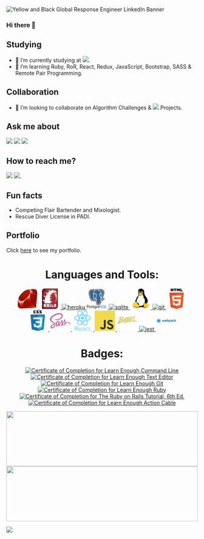 ![Yellow and Black Global Response Engineer LinkedIn Banner](https://user-images.githubusercontent.com/74253475/110103331-80959400-7dae-11eb-9564-f8fe7bc63033.gif)


### Hi there 👋

## Studying
- 🔭 I’m currently studying at ![](https://img.shields.io/badge/Microverse-blueviolet).
- 🌱 I’m learning Ruby, RoR, React, Redux, JavaScript, Bootstrap, SASS & Remote Pair Programming.
## Collaboration
- 👯 I’m looking to collaborate on Algorithm Challenges & ![](https://img.shields.io/badge/Ruby_on_Rails-CC0000?style=for-the-badge&logo=ruby-on-rails&logoColor=white) Projects.
## Ask me about
![](https://img.shields.io/badge/Ruby-CC342D?style=for-the-badge&logo=ruby&logoColor=white) ![](https://img.shields.io/badge/Ruby_on_Rails-CC0000?style=for-the-badge&logo=ruby-on-rails&logoColor=white) ![](https://img.shields.io/badge/JavaScript-323330?style=for-the-badge&logo=javascript&logoColor=F7DF1E) 
## How to reach me?
  [![](https://img.shields.io/badge/Gmail-D14836?style=for-the-badge&logo=gmail&logoColor=white)](https://mail.google.com/mail/?view=cm&source=mailto&to=jordygarcia0119@gmail.com)  [![](https://img.shields.io/badge/LinkedIn-0077B5?style=for-the-badge&logo=linkedin&logoColor=white)](https://www.linkedin.com/in/jordy-garcia-675849206/).
## Fun facts
- Competing Flair Bartender and Mixologist.
- Rescue Diver License in PADI.

## Portfolio
Click [here](https://garciajordy.github.io/Portfolio-v2/) to see my portfolio.
 <h1 align="center">Languages and Tools:</h1>
<p align="center">
    <a href="https://www.ruby-lang.org/en/" target="_blank"> 
    <img src="https://raw.githubusercontent.com/devicons/devicon/master/icons/ruby/ruby-original.svg" alt="ruby" width="55" height="55"/> 
  </a>
  <a href="https://rubyonrails.org" target="_blank"> 
    <img src="https://raw.githubusercontent.com/devicons/devicon/master/icons/rails/rails-original-wordmark.svg" alt="rails" width="55" height="55"/>
  </a>
    <a href="https://heroku.com" target="_blank"> 
    <img src="https://www.vectorlogo.zone/logos/heroku/heroku-icon.svg" alt="heroku" width="55" height="55"/>
  </a>
  <a href="https://www.postgresql.org" target="_blank"> 
    <img src="https://raw.githubusercontent.com/devicons/devicon/master/icons/postgresql/postgresql-original-wordmark.svg" alt="postgresql" width="55" height="55"/> 
  </a> 
  <a href="https://www.sqlite.org/" target="_blank"> 
    <img src="https://www.vectorlogo.zone/logos/sqlite/sqlite-icon.svg" alt="sqlite" width="55" height="55"/> 
  </a> 
    <a href="https://www.linux.org/" target="_blank">
    <img src="https://raw.githubusercontent.com/devicons/devicon/master/icons/linux/linux-original.svg" alt="linux" width="55" height="55"/>
  </a>
  <a href="https://git-scm.com/" target="_blank"> 
    <img src="https://www.vectorlogo.zone/logos/git-scm/git-scm-icon.svg" alt="git" width="55" height="55"/> 
  </a>
  <a href="https://www.w3.org/html/" target="_blank"> 
    <img src="https://raw.githubusercontent.com/devicons/devicon/master/icons/html5/html5-original-wordmark.svg" alt="html5" width="55" height="55"/>
  </a>
  <a href="https://www.w3schools.com/css/" target="_blank"> 
    <img src="https://raw.githubusercontent.com/devicons/devicon/master/icons/css3/css3-original-wordmark.svg" alt="css3" width="55" height="55"/>
  </a>
  <a href="https://sass-lang.com" target="_blank"> 
    <img src="https://raw.githubusercontent.com/devicons/devicon/master/icons/sass/sass-original.svg" alt="sass" width="55" height="55"/>
  </a>
  <a href="https://reactjs.org/" target="_blank"> 
    <img src="https://raw.githubusercontent.com/devicons/devicon/master/icons/react/react-original-wordmark.svg" alt="react" width="55" height="55"/>
  </a>

  <a href="https://developer.mozilla.org/en-US/docs/Web/JavaScript" target="_blank"> 
    <img src="https://raw.githubusercontent.com/devicons/devicon/master/icons/javascript/javascript-original.svg" alt="javascript" width="55" height="55"/>
  </a>
  <a href="https://babeljs.io/" target="_blank"> 
    <img src="https://raw.githubusercontent.com/github/explore/80688e429a7d4ef2fca1e82350fe8e3517d3494d/topics/babel/babel.png" alt="babel" width="55" height="55"/> 
  </a>
  <a href="https://jestjs.io" target="_blank"> 
    <img src="https://www.vectorlogo.zone/logos/jestjsio/jestjsio-icon.svg" alt="jest" width="55" height="55"/>
  </a>



  <a href="https://webpack.js.org" target="_blank"> 
    <img src="https://raw.githubusercontent.com/devicons/devicon/d00d0969292a6569d45b06d3f350f463a0107b0d/icons/webpack/webpack-original-wordmark.svg" alt="webpack" width="55" height="55"/> 
  </a> 
</p>
<h1 align="center">Badges:</h1>
<p align="center">
<a href="https://www.learnenough.com/certificates/89df43a0"><img src="https://www.learnenough.com/certificates/89df43a0/command-line-tutorial.svg" alt="Certificate of Completion for Learn Enough Command Line"></a><a href="https://www.learnenough.com/certificates/89df43a0"><img src="https://www.learnenough.com/certificates/89df43a0/text-editor-tutorial.svg" alt="Certificate of Completion for Learn Enough Text Editor"></a><a href="https://www.learnenough.com/certificates/89df43a0"><img src="https://www.learnenough.com/certificates/89df43a0/git-tutorial.svg" alt="Certificate of Completion for Learn Enough Git"></a><a href="https://www.learnenough.com/certificates/89df43a0"><img src="https://www.learnenough.com/certificates/89df43a0/ruby-tutorial.svg" alt="Certificate of Completion for Learn Enough Ruby"></a><a href="https://www.learnenough.com/certificates/89df43a0"><img src="https://www.learnenough.com/certificates/89df43a0/ruby-on-rails-6th-edition-tutorial.svg" alt="Certificate of Completion for The Ruby on Rails Tutorial, 6th Ed."></a><a href="https://www.learnenough.com/certificates/89df43a0"><img src="https://www.learnenough.com/certificates/89df43a0/action-cable-tutorial.svg" alt="Certificate of Completion for Learn Enough Action Cable"></a>
</p>

<p>
<a href="(https://github.com/anuraghazra/github-readme-stats)">
  <img align="center" height="145px" src="https://github-readme-stats.vercel.app/api?username=garciajordy&show_icons=true&bg_color=fbfaf9&hide_border=true&line_height=21" style="width:100%;"  />
  <img align="center" height="145px" src="https://github-readme-stats.vercel.app/api/top-langs/?username=garciajordy&hide=html&layout=compact&bg_color=fbfaf9&hide_border=true&" style="width:100%;"  />
</a>
 </p>
<p align="left"> <img src="https://komarev.com/ghpvc/?username=garciajordy&label=Profile%20views&color=0e75b6&style=flat" /> </p>
